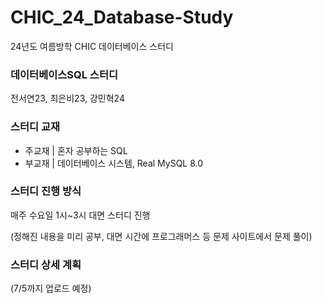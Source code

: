 # CHIC_24_Database-Study
24년도 여름방학 CHIC 데이터베이스 스터디

### 데이터베이스SQL 스터디
전서연23, 최은비23, 강민혁24

### 스터디 교재
* 주교재 | 혼자 공부하는 SQL
* 부교재 | 데이터베이스 시스템, Real MySQL 8.0

### 스터디 진행 방식
매주 수요일 1시~3시 대면 스터디 진행

(정해진 내용을 미리 공부, 대면 시간에 프로그래머스 등 문제 사이트에서 문제 풀이)

### 스터디 상세 계획

(7/5까지 업로드 예정)
